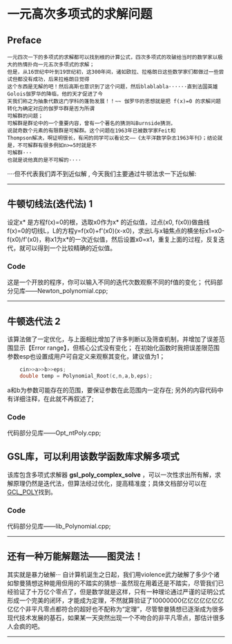 
# 一元高次多项式的求解问题

## Preface

    一元四次一下的多项式的求解都可以找到根的计算公式，四次多项式的攻破给当时的数学家以极大的热情扑向一元五次多项式的求解；
    但是，从16世纪中叶到19世纪初，这300年间，诸如欧拉、拉格朗日这些数学家们都做过一些尝试但都没有成功，后来拉格朗日觉得
    这个东西是无解的吧！然后高斯也意识到了这个问题，然后blablabla······直到法国英雄Golois伽罗华的降临，他的天才促进了今
    天我们称之为抽象代数这门学科的蓬勃发展！！~~ 伽罗华的思想就是把 f(x)=0 的求解问题转化为确定对应的伽罗华群是否为所谓
    可解群的问题；
    可解群是群论中的一个重要内容，曾有一个著名的猜测叫Burnside猜测，
    说就奇数个元素的有限群是可解群。这个问题在1963年已被数学家Feit和
    Thompson解决，啊证明很长，有闲的同学可以看论文——《太平洋数学杂志1963年刊》；结论就是，不可解群有很多例如n>=5时就是不
    可解群···
    也就是说他真的是不可解的····
····但不代表我们弄不到近似解 , 今天我们主要通过牛顿法求一下近似解:

---

## 牛顿切线法(迭代法) 1

设定x* 是方程f(x)=0的根，选取x0作为x* 的近似值，过点(x0, f(x0))做曲线f(x)=0的切线L，L的方程y=f(x0)+f'(x0)(x-x0)，求出L与x轴焦点的横坐标x1=x0-f(x0)/f'(x0)，称x1为x*的一次近似值，然后设置x0=x1，重复上面的过程，反复迭代，就可以得到一个比较精确的近似值。

### Code

这是一个开放的程序，你可以输入不同的迭代次数观察不同的f值的变化；
代码部分见库——Newton_polynomial.cpp;

---

## 牛顿迭代法 2
该算法做了一定优化，与上面相比增加了许多判断以及筛查机制，并增加了误差范围显示【Error range】，但核心公式没有变化；
在初始化函数时我把误差限范围参数esp也设置成用户可自定义来观察其变化，建议值为1；
```cpp
    cin>>a>>b>>eps;
    double temp = Polynomial_Root(c,n,a,b,eps);
```
a和b为参数可能存在的范围，要保证参数在此范围内一定存在;
另外的内容代码中有详细注释，在此就不再叙述了;
### Code

代码部分见库——Opt_ntPoly.cpp;

## GSL库，可以利用该数学函数库求解多项式

该库包含多项式求解器 **gsl_poly_complex_solve** ，可以一次性求出所有解，求解原理仍然是迭代法，但算法经过优化，提高精准度；具体文档部分可以在
[GCL_POLY](https://www.gnu.org/software/gsl/doc/html/poly.html#c.gsl_poly_complex_workspace)找到。

### Code

代码部分见库——lib_Polynomial.cpp;

---

## 还有一种万能解题法——图灵法！

其实就是暴力破解··· 自计算机诞生之日起，我们用violence武力破解了多少个诸如黎曼猜想这种能用但用的不踏实的猜想···虽然现在用着还是不踏实，尽管我们已经验证了十万亿个零点了，但是数学就是这样，只有一种理论通过严谨的证明公式形成一个完美的闭环，才能成为定理，不然就算验证了10000000亿亿亿亿亿亿亿亿亿个非平凡零点都符合的超好也不配称为“定理”，尽管黎曼猜想已逐渐成为很多现代技术发展的基石，如果某一天突然出现一个不吻合的非平凡零点，那估计很多人会疯的吧。

---
